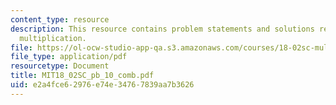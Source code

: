 ```yaml
---
content_type: resource
description: This resource contains problem statements and solutions related to matrix
  multiplication.
file: https://ol-ocw-studio-app-qa.s3.amazonaws.com/courses/18-02sc-multivariable-calculus-fall-2010/e2a4fce62976e74e34767839aa7b3626_MIT18_02SC_pb_10_comb.pdf
file_type: application/pdf
resourcetype: Document
title: MIT18_02SC_pb_10_comb.pdf
uid: e2a4fce6-2976-e74e-3476-7839aa7b3626
---
```

